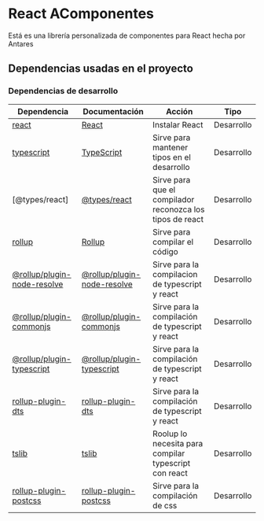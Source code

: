 # React AComponentes
Está es una librería personalizada de componentes para React hecha por Antares

## Dependencias usadas en el proyecto

### Dependencias de desarrollo
| Dependencia                                                                                       | Documentación                                                                                 | Acción                                                                                        | Tipo          |
| -- | -- | -- | -- |
| [react](https://reactjs.org/docs/introduction)                                                    | [React](https://reactjs.org/docs/introduction)                                                | Instalar React                                                                                | Desarrollo    |
| [typescript](https://www.typescriptlang.org/docs/home.html)                                       | [TypeScript](https://www.typescriptlang.org/docs/home.html)                                   | Sirve para mantener tipos en el desarrollo                                                    | Desarrollo    |
| [@types/react]                                                                                    | [@types/react](https://www.npmjs.com/package/@types/react)                                    | Sirve para que el compilador reconozca los tipos de react                                     | Desarrollo    |
| [rollup](https://rollupjs.org/guide/en#installation)                                              | [Rollup](https://rollupjs.org/guide/en#installation)                                          | Sirve para compilar el código                                                                 | Desarrollo    |
| [@rollup/plugin-node-resolve](https://www.npmjs.com/package/@rollup/plugin-node-resolve)          | [@rollup/plugin-node-resolve](https://www.npmjs.com/package/@rollup/plugin-node-resolve)      | Sirve para la compilacion de typescript y react                                               | Desarrollo    |
| [@rollup/plugin-commonjs](https://www.npmjs.com/package/@rollup/plugin-commonjs)                  | [@rollup/plugin-commonjs](https://www.npmjs.com/package/@rollup/plugin-commonjs)              | Sirve para la compilación de typescript y react                                               | Desarrollo    |
| [@rollup/plugin-typescript](https://www.npmjs.com/package/@rollup/plugin-typescript)              | [@rollup/plugin-typescript](https://www.npmjs.com/package/@rollup/plugin-typescript)          | Sirve para la compilación de typescript y react                                               | Desarrollo    |
| [rollup-plugin-dts](https://www.npmjs.com/package/rollup-plugin-dts)                              | [rollup-plugin-dts](https://www.npmjs.com/package/rollup-plugin-dts)                          | Sirve para la compilación de typescript y react                                               | Desarrollo    |
| [tslib](https://www.npmjs.com/package/tslib)                                                      | [tslib](https://www.npmjs.com/package/tslib)                                                  | Roolup lo necesita para compilar typescript con react                                         | Desarrollo    |
| [rollup-plugin-postcss](https://www.npmjs.com/package/rollup-plugin-postcss)                      | [rollup-plugin-postcss](https://www.npmjs.com/package/rollup-plugin-postcss)                  | Sirve para la compilación de css                                                              | Desarrollo    |
